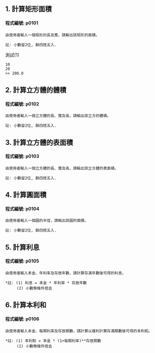 ## 1. 計算矩形面積

#### 程式編號: p0101 <p/>
```
由使用者輸入一個矩形的長及寬，請輸出該矩形的面積。

註: 小數留2位, 餘四捨五入.
```
測試(1)
```
10
20
>> 200.0
```

## 2. 計算立方體的體積

#### 程式編號: p0102 <p/>
```
由使用者輸入一個立方體的長、寬及高，請輸出該立方的體積。

註: 小數留2位, 餘四捨五入.
```


## 3. 計算立方體的表面積

#### 程式編號: p0103 <p/>
```
由使用者輸入一個立方體的長、寬及高，請輸出該立方體的表面積。

註: 小數留2位, 餘四捨五入.
```


## 4. 計算圓面積

#### 程式編號: p0104 <p/>
```
由使用者輸入一個圓的半徑，請輸出該圓的面積。

註: 小數留2位, 餘四捨五入.
```


## 5. 計算利息

#### 程式編號: p0105 <p/>
```
由使用者輸入本金、年利率及存放年數，請計算存滿年數後可得的利息。

*註: (1) 利息 = 本金 * 年利率 * 存放年數
     (2) 小數無條件捨去
```


## 6. 計算本利和

#### 程式編號: p0106 <p/>
```
由使用者輸入本金、每期利率及存放期數，請計算以複利計算存滿期數後可得的本利和。

*註: (1) 本利和 = 本金 * (1+每期利率)**存放期數
     (2) 小數無條件捨去
```
